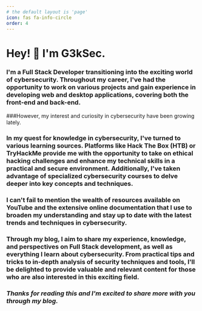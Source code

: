 ```yaml
---
# the default layout is 'page'
icon: fas fa-info-circle
order: 4
---
```



# Hey! 👋 I'm G3kSec.

### I'm a Full Stack Developer transitioning into the exciting world of cybersecurity. Throughout my career, I've had the opportunity to work on various projects and gain experience in developing web and desktop applications, covering both the front-end and back-end.

###However, my interest and curiosity in cybersecurity have been growing lately.

### In my quest for knowledge in cybersecurity, I've turned to various learning sources. Platforms like Hack The Box (HTB) or TryHackMe provide me with the opportunity to take on ethical hacking challenges and enhance my technical skills in a practical and secure environment. Additionally, I've taken advantage of specialized cybersecurity courses to delve deeper into key concepts and techniques.

### I can't fail to mention the wealth of resources available on YouTube and the extensive online documentation that I use to broaden my understanding and stay up to date with the latest trends and techniques in cybersecurity.

### Through my blog, I aim to share my experience, knowledge, and perspectives on Full Stack development, as well as everything I learn about cybersecurity. From practical tips and tricks to in-depth analysis of security techniques and tools, I'll be delighted to provide valuable and relevant content for those who are also interested in this exciting field.

### *Thanks for reading this and I'm excited to share more with you through my blog.*